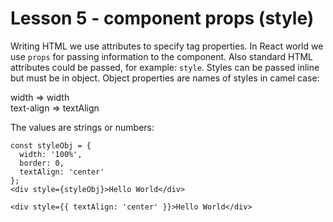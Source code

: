 # Lesson 5 - component props (style)

Writing HTML we use attributes to specify tag properties. In React world
we use `props` for passing information to the component. Also standard HTML
attributes could be passed, for example: `style`. Styles can be passed
inline but must be in object. Object properties are names of styles in camel
case:

width => width<br />
text-align => textAlign

The values are strings or numbers:
```
const styleObj = {
  width: '100%',
  border: 0,
  textAlign: 'center'
};
<div style={styleObj}>Hello World</div>
```

```
<div style={{ textAlign: 'center' }}>Hello World</div>
```
